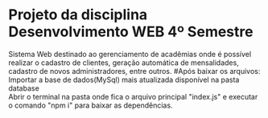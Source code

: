 # Projeto da disciplina Desenvolvimento WEB  4º Semestre
Sistema Web destinado ao gerenciamento de acadêmias 
onde é possível realizar o cadastro de clientes, 
geração automática de mensalidades, 
cadastro de novos administradores, entre outros.
#Após baixar os arquivos:
Importar a base de dados(MySql) mais atualizada disponível na pasta database <br>
Abrir o terminal na pasta onde fica o arquivo principal "index.js" e executar o comando "npm i" para baixar as dependências.
